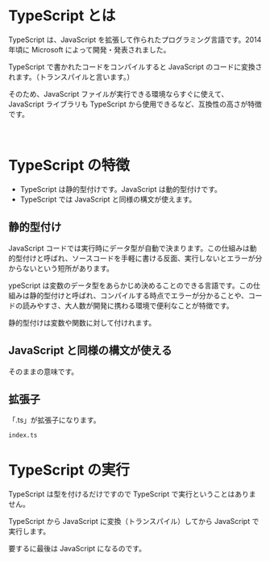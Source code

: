 # TypeScript とは

TypeScript は、JavaScript を拡張して作られたプログラミング言語です。2014 年頃に Microsoft によって開発・発表されました。

TypeScript で書かれたコードをコンパイルすると JavaScript のコードに変換されます。（トランスパイルと言います。）

そのため、JavaScript ファイルが実行できる環境ならすぐに使えて、JavaScript ライブラリも TypeScript から使用できるなど、互換性の高さが特徴です。

<br>

# TypeScript の特徴

- TypeScript は静的型付けです。JavaScript は動的型付けです。
- TypeScript では JavaScript と同様の構文が使えます。

## 静的型付け

JavaScript コードでは実行時にデータ型が自動で決まります。この仕組みは動的型付けと呼ばれ、ソースコードを手軽に書ける反面、実行しないとエラーが分からないという短所があります。

ypeScript は変数のデータ型をあらかじめ決めることのできる言語です。この仕組みは静的型付けと呼ばれ、コンパイルする時点でエラーが分かることや、コードの読みやすさ、大人数が開発に携わる環境で便利なことが特徴です。

静的型付けは変数や関数に対して付けれます。

## JavaScript と同様の構文が使える

そのままの意味です。

## 拡張子

「.ts」が拡張子になります。

```zsh
index.ts
```

# TypeScript の実行

TypeScript は型を付けるだけですので TypeScript で実行ということはありません。

TypeScript から JavaScript に変換（トランスパイル）してから JavaScript で実行します。

要するに最後は JavaScript になるのです。
